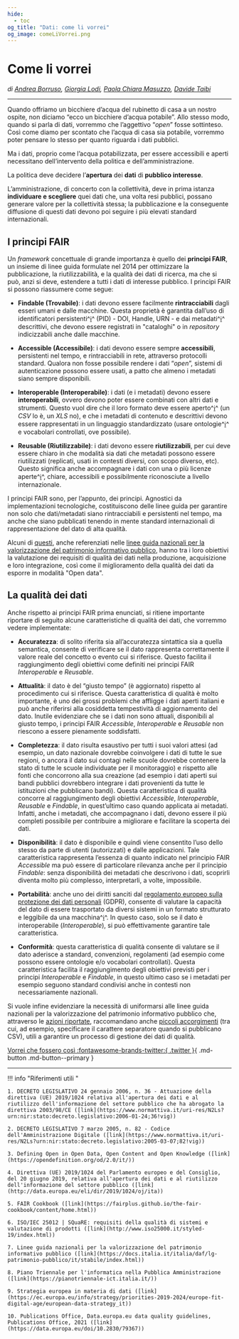 ```yaml
---
hide:
  - toc
og_title: "Dati: come li vorrei"
og_image: comeLiVorrei.png
---
```


# Come li vorrei

*di [Andrea Borruso](https://twitter.com/aborruso), [Giorgia Lodi](https://twitter.com/GiorgiaLodi), [Paola Chiara Masuzzo](https://twitter.com/pcmasuzzo), [Davide Taibi](https://twitter.com/dataibi)*

---

Quando offriamo un bicchiere d’acqua del rubinetto di casa a un nostro ospite, non diciamo “ecco un bicchiere d’acqua potabile”. Allo stesso modo, quando si parla di dati, vorremmo che l’aggettivo “*open*” fosse sottinteso.
Così come diamo per scontato che l’acqua di casa sia potabile, vorremmo poter pensare lo stesso per quanto riguarda i dati pubblici.

Ma i dati, proprio come l’acqua potabilizzata, per essere accessibili e aperti necessitano dell’intervento della politica e dell’amministrazione.

La politica deve decidere l’**apertura** dei **dati** di **pubblico interesse**.

L’amministrazione, di concerto con la collettività, deve in prima istanza **individuare e scegliere** quei dati che, una volta resi pubblici, possano generare valore per la collettività stessa; la pubblicazione e la conseguente diffusione di questi dati devono poi seguire i più elevati standard internazionali.

## I principi FAIR

Un *framework* concettuale di grande importanza è quello dei **principi FAIR**, un insieme di linee guida formulate nel 2014 per ottimizzare la pubblicazione, la riutilizzabilità, e la qualità dei dati di ricerca, ma che si può, anzi si deve, estendere a tutti i dati di interesse pubblico. I principi FAIR si possono riassumere come segue:

  - **Findable (Trovabile)**: i dati devono essere facilmente **rintracciabili** dagli esseri umani e dalle macchine. Questa proprietà è garantita dall’uso di identificatori persistenti^[ℹ️](glossario.md#identificatori-persistenti)^ (PID) - DOI, Handle, URN - e dai metadati^[ℹ️](glossario.md#metadati)^ descrittivi, che devono essere registrati in "cataloghi" o in *repository* indicizzabili anche dalle macchine.

  - **Accessible (Accessibile)**: i dati devono essere sempre **accessibili**, persistenti nel tempo, e rintracciabili in rete, attraverso protocolli standard. Qualora non fosse possibile rendere i dati “*open*”, sistemi di autenticazione possono essere usati, a patto che almeno i metadati siano sempre disponibili.

  - **Interoperable (Interoperabile)**: i dati (e i metadati) devono essere **interoperabili**, ovvero devono poter essere combinati con altri dati e strumenti. Questo vuol dire che il loro formato deve essere aperto^[ℹ️](glossario.md#formato-aperto)^ (un *CSV* lo è, un *XLS* no), e che i metadati di contenuto e descrittivi devono essere rappresentati in un linguaggio standardizzato (usare ontologie^[ℹ️](glossario.md#ontologia)^  e vocabolari controllati, ove possibile).

  - **Reusable (Riutilizzabile)**: i dati devono essere **riutilizzabili**, per cui deve essere chiaro in che modalità sia dati che metadati possono essere riutilizzati (replicati, usati in contesti diversi, con scopo diverso, etc). Questo significa anche accompagnare i dati con una o più licenze aperte^[ℹ️](glossario.md#licenza)^, chiare, accessibili e possibilmente riconosciute a livello internazionale.

I principi FAIR sono, per l’appunto, dei principi. Agnostici da implementazioni tecnologiche, costituiscono delle linee guida per garantire non solo che dati/metadati siano rintracciabili e persistenti nel tempo, ma anche che siano pubblicati tenendo in mente standard internazionali di rappresentazione del dato di alta qualità.

Alcuni di [questi](http://www.iso25000.it/styled-19/), anche referenziati nelle [linee guida nazionali per la valorizzazione del patrimonio informativo pubblico](https://docs.italia.it/italia/daf/lg-patrimonio-pubblico/it/stabile/aspettiorg.html#qualita-dei-dati), hanno tra i loro obiettivi la valutazione dei requisiti di qualità dei dati nella produzione, acquisizione e loro integrazione, così come il miglioramento della qualità dei dati da esporre in modalità "Open data".

## La qualità dei dati

Anche rispetto ai principi FAIR prima enunciati, si ritiene importante riportare di seguito alcune caratteristiche di qualità dei dati, che vorremmo vedere implementate:

  - **Accuratezza**: di solito riferita sia all’accuratezza sintattica sia a quella semantica, consente di verificare se il dato rappresenta correttamente il valore reale del concetto o evento cui si riferisce. Questo facilita il raggiungimento degli obiettivi come definiti nei principi FAIR *Interoperable* e *Reusable*.

  - **Attualità**: il dato è del “giusto tempo” (è aggiornato) rispetto al procedimento cui si riferisce. Questa caratteristica di qualità è molto importante, è uno dei grossi problemi che affligge i dati aperti italiani e può anche riferirsi alla cosiddetta tempestività di aggiornamento del dato. Inutile evidenziare che se i dati non sono attuali, disponibili al giusto tempo, i principi FAIR *Accessible*, *Interoperable* e *Reusable* non riescono a essere pienamente soddisfatti.

  - **Completezza**: il dato risulta esaustivo per tutti i suoi valori attesi (ad esempio, un dato nazionale dovrebbe coinvolgere i dati di tutte le sue regioni, o ancora il dato sui contagi nelle scuole dovrebbe contenere la stato di tutte le scuole individuate per il monitoraggio) e rispetto alle fonti che concorrono alla sua creazione (ad esempio i dati aperti sui bandi pubblici dovrebbero integrare i dati provenienti da tutte le istituzioni che pubblicano bandi). Questa caratteristica di qualità concorre al raggiungimento degli obiettivi *Accessible*, *Interoperable*, *Reusable* e *Findable*, in quest’ultimo caso quando applicata ai metadati. Infatti, anche i metadati, che accompagnano i dati, devono essere il più completi possibile per contribuire a migliorare e facilitare la scoperta dei dati.

  - **Disponibilità**: il dato è disponibile e quindi viene consentito l’uso dello stesso da parte di utenti (autorizzati) e dalle applicazioni. Tale caratteristica rappresenta l’essenza di quanto indicato nel principio FAIR *Accessible* ma può essere di particolare rilevanza anche per il principio *Findable*: senza disponibilità dei metadati che descrivono i dati, scoprirli diventa molto più complesso, interpretarli, a volte, impossibile.

  - **Portabilità**: anche uno dei diritti sanciti dal [regolamento europeo sulla protezione dei dati personali](https://www.garanteprivacy.it/il-testo-del-regolamento) (GDPR), consente di valutare la capacità del dato di essere trasportato da diversi sistemi in un formato strutturato e leggibile da una macchina^[ℹ️](glossario.md#machine-readable)^. In questo caso, solo se il dato è interoperabile (*Interoperable*), si può effettivamente garantire tale caratteristica.

  - **Conformità**: questa caratteristica di qualità consente di valutare se il dato aderisce a standard, convenzioni, regolamenti (ad esempio come possono essere ontologie e/o vocabolari controllati). Questa caratteristica facilita il raggiungimento degli obiettivi previsti per i principi *Interoperable* e *Findable*, in questo ultimo caso se i metadati per esempio seguono standard condivisi anche in contesti non necessariamente nazionali.

Si vuole infine evidenziare la necessità di uniformarsi alle linee guida nazionali per la valorizzazione del patrimonio informativo pubblico che, attraverso le [azioni riportate](https://docs.italia.it/italia/daf/lg-patrimonio-pubblico/it/stabile/riepilogoazioni.html), raccomandano anche [piccoli accorgimenti](https://docs.italia.it/italia/daf/lg-patrimonio-pubblico/it/stabile/arch.html#formati-aperti-per-i-dati-e-documenti) (tra cui, ad esempio, specificare il carattere separatore quando si pubblicano CSV), utili a garantire un processo di gestione dei dati di qualità.

[Vorrei che fossero così :fontawesome-brands-twitter:{ .twitter }](https://twitter.com/intent/tweet?original_referer=https%3A%2F%2Fvorrei.datibenecomune.it%2Fdati-che-vorrei%2Fcome-li-vorrei%2F&amp;ref_src=twsrc%5Etfw%7Ctwcamp%5Ebuttonembed%7Ctwterm%5Eshare%7Ctwgr%5E&amp;text=%E2%9E%A1%EF%B8%8FAnche%20io%20Vorrei%20che%20i%20dati%20del%20%23PNRR%20fossero%20cos%C3%AC%20cc%20%40ItaliaDomaniGov&amp;url=https%3A%2F%2Fvorrei.datibenecomune.it%2Fdati-che-vorrei%2Fcome-li-vorrei%2F&amp;via=ondatait%0D%23DatiBeneComune){ .md-button .md-button--primary }

---

!!! info "Riferimenti utili<a name="riferimenti-utili">&nbsp;</a>"

    1. DECRETO LEGISLATIVO 24 gennaio 2006, n. 36 - Attuazione della direttiva (UE) 2019/1024 relativa all'apertura dei dati e al riutilizzo dell'informazione del settore pubblico che ha abrogato la direttiva 2003/98/CE ([link](https://www.normattiva.it/uri-res/N2Ls?urn:nir:stato:decreto.legislativo:2006-01-24;36!vig))

    2. DECRETO LEGISLATIVO 7 marzo 2005, n. 82 - Codice dell'Amministrazione Digitale ([link](https://www.normattiva.it/uri-res/N2Ls?urn:nir:stato:decreto.legislativo:2005-03-07;82!vig))

    3. Defining Open in Open Data, Open Content and Open Knowledge ([link](https://opendefinition.org/od/2.0/it/))

    4. Direttiva (UE) 2019/1024 del Parlamento europeo e del Consiglio, del 20 giugno 2019, relativa all'apertura dei dati e al riutilizzo dell'informazione del settore pubblico ([link](http://data.europa.eu/eli/dir/2019/1024/oj/ita))

    5. FAIR Cookbook ([link](https://fairplus.github.io/the-fair-cookbook/content/home.html))

    6. ISO/IEC 25012 | SQuaRE: requisiti della qualità di sistemi e valutazione di prodotti ([link](http://www.iso25000.it/styled-19/index.html))

    7. Linee guida nazionali per la valorizzazione del patrimonio informativo pubblico ([link](https://docs.italia.it/italia/daf/lg-patrimonio-pubblico/it/stabile/index.html))

    8. Piano Triennale per l'informatica nella Pubblica Amministrazione ([link](https://pianotriennale-ict.italia.it/))

    9. Strategia europea in materia di dati ([link](https://ec.europa.eu/info/strategy/priorities-2019-2024/europe-fit-digital-age/european-data-strategy_it))

    10. Publications Office, Data.europa.eu data quality guidelines, Publications Office, 2021 ([link](https://data.europa.eu/doi/10.2830/79367))
